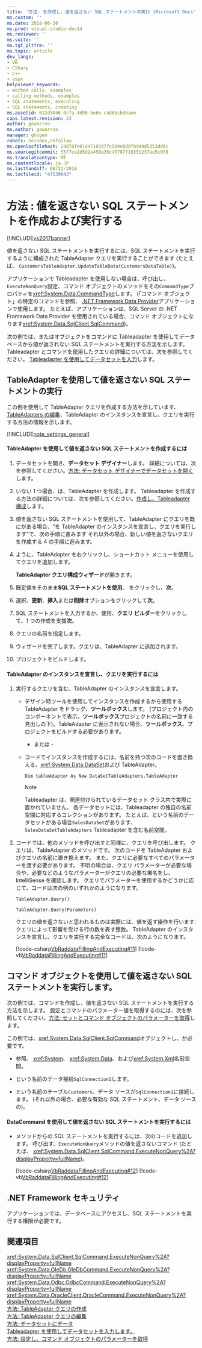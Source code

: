 ```yaml
---
title: '方法: を作成し、値を返さない SQL ステートメントの実行 |Microsoft Docs'
ms.custom: ''
ms.date: 2018-06-30
ms.prod: visual-studio-dev14
ms.reviewer: ''
ms.suite: ''
ms.tgt_pltfrm: ''
ms.topic: article
dev_langs:
- VB
- CSharp
- C++
- aspx
helpviewer_keywords:
- method calls, examples
- calling methods, examples
- SQL statements, executing
- SQL statements, creating
ms.assetid: 612d3046-0cfa-4d90-be6e-c4d6bcbd5aee
caps.latest.revision: 23
author: gewarren
ms.author: gewarren
manager: ghogen
robots: noindex,nofollow
ms.openlocfilehash: 2dd78fe0144718337fc589e0d8f8948d5353dd6c
ms.sourcegitcommit: 55f7ce2d5d2e458e35c45787f1935b237ee5c9f8
ms.translationtype: MT
ms.contentlocale: ja-JP
ms.lasthandoff: 08/22/2018
ms.locfileid: "47539043"
---
```

# <a name="how-to-create-and-execute-an-sql-statement-that-returns-no-value"></a>方法 : 値を返さない SQL ステートメントを作成および実行する
[!INCLUDE[vs2017banner](../includes/vs2017banner.md)]

値を返さない SQL ステートメントを実行するには、SQL ステートメントを実行するように構成された TableAdapter クエリを実行することができます (たとえば、 `CustomersTableAdapter.UpdateTableData(CustomersDataTable)`)。  
  
 アプリケーションで Tableadapter を使用しない場合は、呼び出し、`ExecuteNonQuery`設定、コマンド オブジェクトのメソッドをその`CommandType`プロパティを<xref:System.Data.CommandType>します。 (「コマンド オブジェクト」の特定のコマンドを参照、 [.NET Framework Data Provider](http://msdn.microsoft.com/library/03a9fc62-2d24-491a-9fe6-d6bdb6dcb131)アプリケーションで使用します。 たとえば、アプリケーションは、SQL Server の .NET Framework Data Provider を使用されている場合、コマンド オブジェクトになります<xref:System.Data.SqlClient.SqlCommand>)。  
  
 次の例では、またはオブジェクトをコマンドに Tableadapter を使用してデータベースから値が返されない SQL ステートメントを実行する方法を示します。 Tableadapter とコマンドを使用したクエリの詳細については、次を参照してください。 [Tableadapter を使用してデータセットを入力](../data-tools/fill-datasets-by-using-tableadapters.md)します。  
  
## <a name="executing-sql-statements-that-return-no-values-using-a-tableadapter"></a>TableAdapter を使用して値を返さない SQL ステートメントの実行  
 この例を使用して TableAdapter クエリを作成する方法を示しています、 [TableAdapters の編集](../data-tools/editing-tableadapters.md)、TableAdapter のインスタンスを宣言し、クエリを実行する方法の情報を示します。  
  
 [!INCLUDE[note_settings_general](../includes/note-settings-general-md.md)]  
  
#### <a name="to-create-an-sql-statement-that-returns-no-value-using-a-tableadapter"></a>TableAdapter を使用して値を返さない SQL ステートメントを作成するには  
  
1.  データセットを開き、**データセット デザイナー**します。 詳細については、次を参照してください。[方法: データセット デザイナーでデータセットを開く](http://msdn.microsoft.com/library/36fc266f-365b-42cb-aebb-c993dc2c47c3)します。  
  
2.  いない 1 つ場合、は、TableAdapter を作成します。 Tableadapter を作成する方法の詳細については、次を参照してください。[作成し、Tableadapter 構成](../data-tools/create-and-configure-tableadapters.md)します。  
  
3.  値を返さない SQL ステートメントを使用して、TableAdapter にクエリを既にがある場合、"を TableAdapter のインスタンスを宣言し、クエリを実行します"で、次の手順に進みます それ以外の場合、新しい値を返さないクエリを作成する 4 の手順に進みます。  
  
4.  ように、TableAdapter を右クリックし、ショートカット メニューを使用してクエリを追加します。  
  
     **TableAdapter クエリ構成ウィザード**が開きます。  
  
5.  既定値をそのまま**SQL ステートメントを使用**、 をクリックし、**次**。  
  
6.  選択、**更新**、**挿入**または**削除**オプションをクリックして**次**。  
  
7.  SQL ステートメントを入力するか、使用、**クエリ ビルダー**をクリックして、1 つの作成を支援**次**。  
  
8.  クエリの名前を指定します。  
  
9. ウィザードを完了します。クエリは、TableAdapter に追加されます。  
  
10. プロジェクトをビルドします。  
  
#### <a name="to-declare-an-instance-of-the-tableadapter-and-execute-the-query"></a>TableAdapter のインスタンスを宣言し、クエリを実行するには  
  
1.  実行するクエリを含む、TableAdapter のインスタンスを宣言します。  
  
    -   デザイン時ツールを使用してインスタンスを作成するから使用する TableAdapter をドラッグ、**ツールボックス**します。 (プロジェクト内のコンポーネントで表示、**ツールボックス**プロジェクトの名前に一致する見出しの下)。TableAdapter に表示されない場合、**ツールボックス**、プロジェクトをビルドする必要があります。  
  
         - または -  
  
    -   コードでインスタンスを作成するには、名前を持つ次のコードを置き換える、<xref:System.Data.DataSet>および TableAdapter。  
  
         `Dim tableAdapter As New DataSetTableAdapters.TableAdapter`  
  
        > [!NOTE]
        >  Tableadapter は、関連付けられているデータセット クラス内で実際に置かれていません。 各データセットには、Tableadapter の独自の名前空間に対応するコレクションがあります。 たとえば、という名前のデータセットがある場合`SalesDataSet`があります、 `SalesDataSetTableAdapters` Tableadapter を含む名前空間。  
  
2.  コードでは、他のメソッドを呼び出すと同様に、クエリを呼び出します。 クエリは、TableAdapter のメソッドです。 次のコードを TableAdapter およびクエリの名前に置き換えます。 また、クエリに必要なすべてのパラメーターを渡す必要があります。 不明の場合は、クエリ パラメーターが必要な場合や、必要などのようなパラメーターがクエリの必要な署名をし、IntelliSense を確認します。 クエリでパラメーターを使用するかどうかに応じて、コードは次の例のいずれかのようになります。  
  
     `TableAdapter.Query()`  
  
     `TableAdapter.Query(Parameters)`  
  
     クエリの値を返さないと思われるものは実際には、値を返す操作を行います: クエリによって影響を受ける行の数を表す整数。 TableAdapter のインスタンスを宣言し、クエリを実行する完全なコードは、次のようになります。  
  
     [!code-csharp[VbRaddataFillingAndExecuting#11](../snippets/csharp/VS_Snippets_VBCSharp/VbRaddataFillingAndExecuting/CS/Form2.cs#11)]
     [!code-vb[VbRaddataFillingAndExecuting#11](../snippets/visualbasic/VS_Snippets_VBCSharp/VbRaddataFillingAndExecuting/VB/Form2.vb#11)]  
  
## <a name="executing-sql-statements-that-return-no-value-using-a-command-object"></a>コマンド オブジェクトを使用して値を返さない SQL ステートメントを実行します。  
 次の例では、コマンドを作成し、値を返さない SQL ステートメントを実行する方法を示します。 設定とコマンドのパラメーター値を取得するのには、次を参照してください。[方法: セットとコマンド オブジェクトのパラメーターを取得](http://msdn.microsoft.com/library/10110ecc-d2ed-4796-bb8f-74f2ecd40787)します。  
  
 この例では、<xref:System.Data.SqlClient.SqlCommand>オブジェクトし、が必要です。  
  
-   参照、 <xref:System>、 <xref:System.Data>、および<xref:System.Xml>名前空間。  
  
-   という名前のデータ接続`SqlConnection1`します。  
  
-   という名前のテーブル`Customers`、データ ソースが`SqlConnection1`に接続します。 (それ以外の場合、必要な有効な SQL ステートメント、データ ソースの)。  
  
#### <a name="to-execute-an-sql-statement-that-returns-no-value-using-a-datacommand"></a>DataCommand を使用して値を返さない SQL ステートメントを実行するには  
  
-   メソッドからの SQL ステートメントを実行するには、次のコードを追加します。 呼び出す、`ExecuteNonQuery`メソッドの値を返さないコマンド (たとえば、 <xref:System.Data.SqlClient.SqlCommand.ExecuteNonQuery%2A?displayProperty=fullName>)。  
  
     [!code-csharp[VbRaddataFillingAndExecuting#12](../snippets/csharp/VS_Snippets_VBCSharp/VbRaddataFillingAndExecuting/CS/Form2.cs#12)]
     [!code-vb[VbRaddataFillingAndExecuting#12](../snippets/visualbasic/VS_Snippets_VBCSharp/VbRaddataFillingAndExecuting/VB/Form2.vb#12)]  
  
## <a name="net-framework-security"></a>.NET Framework セキュリティ  
 アプリケーションでは、データベースにアクセスし、SQL ステートメントを実行する権限が必要です。  
  
## <a name="see-also"></a>関連項目  
 <xref:System.Data.SqlClient.SqlCommand.ExecuteNonQuery%2A?displayProperty=fullName>   
 <xref:System.Data.OleDb.OleDbCommand.ExecuteNonQuery%2A?displayProperty=fullName>   
 <xref:System.Data.Odbc.OdbcCommand.ExecuteNonQuery%2A?displayProperty=fullName>   
 <xref:System.Data.OracleClient.OracleCommand.ExecuteNonQuery%2A?displayProperty=fullName>   
 [方法: TableAdapter クエリの作成](../data-tools/how-to-create-tableadapter-queries.md)   
 [方法: TableAdapter クエリの編集](../data-tools/how-to-edit-tableadapter-queries.md)   
 [方法: データセットにデータ](../data-tools/how-to-fill-a-dataset-with-data.md)   
 [Tableadapter を使用してデータセットを入力します。](../data-tools/fill-datasets-by-using-tableadapters.md)   
 [方法: 設定し、コマンド オブジェクトのパラメーターを取得](http://msdn.microsoft.com/library/10110ecc-d2ed-4796-bb8f-74f2ecd40787)